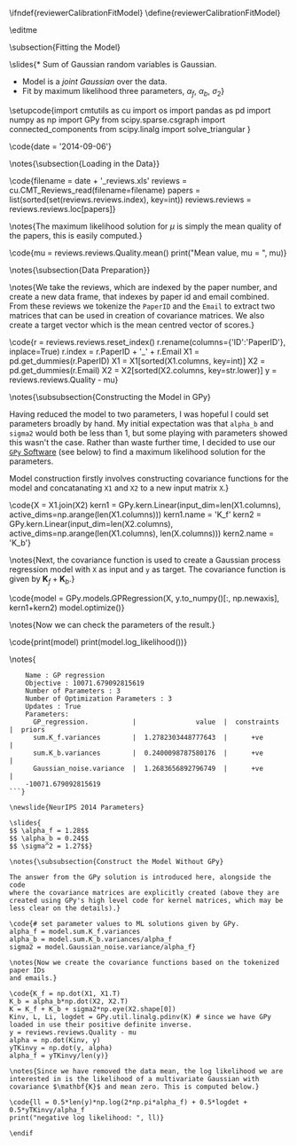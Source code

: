 \ifndef{reviewerCalibrationFitModel}
\define{reviewerCalibrationFitModel}

\editme

\subsection{Fitting the Model}

\slides{* Sum of Gaussian random variables is Gaussian.
* Model is a *joint Gaussian* over the data.
* Fit by maximum likelihood three parameters, $\alpha_f$, $\alpha_b$, $\sigma_2$}

\setupcode{import cmtutils as cu
import os
import pandas as pd
import numpy as np
import GPy
from scipy.sparse.csgraph import connected_components
from scipy.linalg import solve_triangular }


\code{date = '2014-09-06'}

\notes{\subsection{Loading in the Data}}

\code{filename = date + '_reviews.xls'
reviews = cu.CMT_Reviews_read(filename=filename)
papers = list(sorted(set(reviews.reviews.index), key=int))
reviews.reviews = reviews.reviews.loc[papers]}

\notes{The maximum likelihood solution for $\mu$ is simply the mean quality of
the papers, this is easily computed.}

\code{mu = reviews.reviews.Quality.mean()
print("Mean value, mu = ", mu)}

\notes{\subsection{Data Preparation}}

\notes{We take the reviews, which are indexed by the paper number, and create a
new data frame, that indexes by paper id and email combined. From these
reviews we tokenize the `PaperID` and the `Email` to extract two
matrices that can be used in creation of covariance matrices. We also
create a target vector which is the mean centred vector of scores.}

\code{r = reviews.reviews.reset_index()
r.rename(columns={'ID':'PaperID'}, inplace=True)
r.index = r.PaperID + '_' + r.Email
X1 = pd.get_dummies(r.PaperID)
X1 = X1[sorted(X1.columns, key=int)]
X2 = pd.get_dummies(r.Email)
X2 = X2[sorted(X2.columns, key=str.lower)]
y = reviews.reviews.Quality - mu}

\notes{\subsubsection{Constructing the Model in GPy}

Having reduced the model to two parameters, I was hopeful I could set
parameters broadly by hand. My initial expectation was that `alpha_b`
and `sigma2` would both be less than 1, but some playing with parameters
showed this wasn't the case. Rather than waste further time, I decided
to use our [`GPy` Software](https://github.com/SheffieldML/GPy) (see
below) to find a maximum likelihood solution for the parameters.

Model construction firstly involves constructing covariance functions
for the model and concatanating `X1` and `X2` to a new input matrix `X`.}

\code{X = X1.join(X2)
kern1 = GPy.kern.Linear(input_dim=len(X1.columns), active_dims=np.arange(len(X1.columns)))
kern1.name = 'K_f'
kern2 = GPy.kern.Linear(input_dim=len(X2.columns), active_dims=np.arange(len(X1.columns), len(X.columns)))
kern2.name = 'K_b'}

\notes{Next, the covariance function is used to create a Gaussian process
regression model with `X` as input and `y` as target. The covariance
function is given by $\mathbf{K}_f + \mathbf{K}_b$.}

\code{model = GPy.models.GPRegression(X, y.to_numpy()[:, np.newaxis], kern1+kern2)
model.optimize()}

\notes{Now we can check the parameters of the result.}

\code{print(model)
print(model.log_likelihood())}

\notes{
```
    Name : GP regression
    Objective : 10071.679092815619
    Number of Parameters : 3
    Number of Optimization Parameters : 3
    Updates : True
    Parameters:
      GP_regression.           |               value  |  constraints  |  priors
      sum.K_f.variances        |  1.2782303448777643  |      +ve      |        
      sum.K_b.variances        |  0.2400098787580176  |      +ve      |        
      Gaussian_noise.variance  |  1.2683656892796749  |      +ve      |        
    -10071.679092815619
```}

\newslide{NeurIPS 2014 Parameters}

\slides{
$$ \alpha_f = 1.28$$
$$ \alpha_b = 0.24$$
$$ \sigma^2 = 1.27$$}

\notes{\subsubsection{Construct the Model Without GPy}

The answer from the GPy solution is introduced here, alongside the code
where the covariance matrices are explicitly created (above they are
created using GPy's high level code for kernel matrices, which may be
less clear on the details).}

\code{# set parameter values to ML solutions given by GPy.
alpha_f = model.sum.K_f.variances
alpha_b = model.sum.K_b.variances/alpha_f
sigma2 = model.Gaussian_noise.variance/alpha_f}

\notes{Now we create the covariance functions based on the tokenized paper IDs
and emails.}

\code{K_f = np.dot(X1, X1.T)
K_b = alpha_b*np.dot(X2, X2.T)
K = K_f + K_b + sigma2*np.eye(X2.shape[0])
Kinv, L, Li, logdet = GPy.util.linalg.pdinv(K) # since we have GPy loaded in use their positive definite inverse.
y = reviews.reviews.Quality - mu
alpha = np.dot(Kinv, y)
yTKinvy = np.dot(y, alpha)
alpha_f = yTKinvy/len(y)}

\notes{Since we have removed the data mean, the log likelihood we are
interested in is the likelihood of a multivariate Gaussian with
covariance $\mathbf{K}$ and mean zero. This is computed below.}

\code{ll = 0.5*len(y)*np.log(2*np.pi*alpha_f) + 0.5*logdet + 0.5*yTKinvy/alpha_f 
print("negative log likelihood: ", ll)}

\endif
